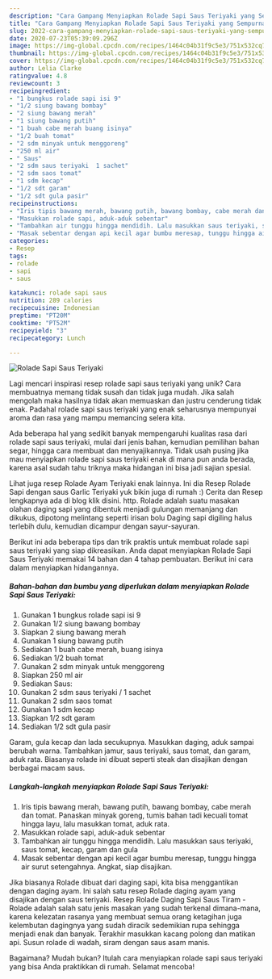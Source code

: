 ```yaml
---
description: "Cara Gampang Menyiapkan Rolade Sapi Saus Teriyaki yang Sempurna"
title: "Cara Gampang Menyiapkan Rolade Sapi Saus Teriyaki yang Sempurna"
slug: 2022-cara-gampang-menyiapkan-rolade-sapi-saus-teriyaki-yang-sempurna
date: 2020-07-23T05:39:09.296Z
image: https://img-global.cpcdn.com/recipes/1464c04b31f9c5e3/751x532cq70/rolade-sapi-saus-teriyaki-foto-resep-utama.jpg
thumbnail: https://img-global.cpcdn.com/recipes/1464c04b31f9c5e3/751x532cq70/rolade-sapi-saus-teriyaki-foto-resep-utama.jpg
cover: https://img-global.cpcdn.com/recipes/1464c04b31f9c5e3/751x532cq70/rolade-sapi-saus-teriyaki-foto-resep-utama.jpg
author: Lelia Clarke
ratingvalue: 4.8
reviewcount: 3
recipeingredient:
- "1 bungkus rolade sapi isi 9"
- "1/2 siung bawang bombay"
- "2 siung bawang merah"
- "1 siung bawang putih"
- "1 buah cabe merah buang isinya"
- "1/2 buah tomat"
- "2 sdm minyak untuk menggoreng"
- "250 ml air"
- " Saus"
- "2 sdm saus teriyaki  1 sachet"
- "2 sdm saos tomat"
- "1 sdm kecap"
- "1/2 sdt garam"
- "1/2 sdt gula pasir"
recipeinstructions:
- "Iris tipis bawang merah, bawang putih, bawang bombay, cabe merah dan tomat. Panaskan minyak goreng, tumis bahan tadi kecuali tomat hingga layu, lalu masukkan tomat, aduk rata."
- "Masukkan rolade sapi, aduk-aduk sebentar"
- "Tambahkan air tunggu hingga mendidih. Lalu masukkan saus teriyaki, saus tomat, kecap, garam dan gula"
- "Masak sebentar dengan api kecil agar bumbu meresap, tunggu hingga air surut setengahnya. Angkat, siap disajikan."
categories:
- Resep
tags:
- rolade
- sapi
- saus

katakunci: rolade sapi saus 
nutrition: 289 calories
recipecuisine: Indonesian
preptime: "PT20M"
cooktime: "PT52M"
recipeyield: "3"
recipecategory: Lunch

---
```



![Rolade Sapi Saus Teriyaki](https://img-global.cpcdn.com/recipes/1464c04b31f9c5e3/751x532cq70/rolade-sapi-saus-teriyaki-foto-resep-utama.jpg)

Lagi mencari inspirasi resep rolade sapi saus teriyaki yang unik? Cara membuatnya memang tidak susah dan tidak juga mudah. Jika salah mengolah maka hasilnya tidak akan memuaskan dan justru cenderung tidak enak. Padahal rolade sapi saus teriyaki yang enak seharusnya mempunyai aroma dan rasa yang mampu memancing selera kita.

Ada beberapa hal yang sedikit banyak mempengaruhi kualitas rasa dari rolade sapi saus teriyaki, mulai dari jenis bahan, kemudian pemilihan bahan segar, hingga cara membuat dan menyajikannya. Tidak usah pusing jika mau menyiapkan rolade sapi saus teriyaki enak di mana pun anda berada, karena asal sudah tahu triknya maka hidangan ini bisa jadi sajian spesial.

Lihat juga resep Rolade Ayam Teriyaki enak lainnya. Ini dia Resep Rolade Sapi dengan saus Garlic Teriyaki yuk bikin juga di rumah :) Cerita dan Resep lengkapnya ada di blog klik disini. http. Rolade adalah suatu masakan olahan daging sapi yang dibentuk menjadi gulungan memanjang dan dikukus, dipotong melintang seperti irisan bolu Daging sapi digiling halus terlebih dulu, kemudian dicampur dengan sayur-sayuran.


Berikut ini ada beberapa tips dan trik praktis untuk membuat rolade sapi saus teriyaki yang siap dikreasikan. Anda dapat menyiapkan Rolade Sapi Saus Teriyaki memakai 14 bahan dan 4 tahap pembuatan. Berikut ini cara dalam menyiapkan hidangannya.

<!--inarticleads1-->

##### Bahan-bahan dan bumbu yang diperlukan dalam menyiapkan Rolade Sapi Saus Teriyaki:

1. Gunakan 1 bungkus rolade sapi isi 9
1. Gunakan 1/2 siung bawang bombay
1. Siapkan 2 siung bawang merah
1. Gunakan 1 siung bawang putih
1. Sediakan 1 buah cabe merah, buang isinya
1. Sediakan 1/2 buah tomat
1. Gunakan 2 sdm minyak untuk menggoreng
1. Siapkan 250 ml air
1. Sediakan  Saus:
1. Gunakan 2 sdm saus teriyaki / 1 sachet
1. Gunakan 2 sdm saos tomat
1. Gunakan 1 sdm kecap
1. Siapkan 1/2 sdt garam
1. Sediakan 1/2 sdt gula pasir


Garam, gula kecap dan lada secukupnya. Masukkan daging, aduk sampai berubah warna. Tambahkan jamur, saus teriyaki, saus tomat, dan garam, aduk rata. Biasanya rolade ini dibuat seperti steak dan disajikan dengan berbagai macam saus. 

<!--inarticleads2-->

##### Langkah-langkah menyiapkan Rolade Sapi Saus Teriyaki:

1. Iris tipis bawang merah, bawang putih, bawang bombay, cabe merah dan tomat. Panaskan minyak goreng, tumis bahan tadi kecuali tomat hingga layu, lalu masukkan tomat, aduk rata.
1. Masukkan rolade sapi, aduk-aduk sebentar
1. Tambahkan air tunggu hingga mendidih. Lalu masukkan saus teriyaki, saus tomat, kecap, garam dan gula
1. Masak sebentar dengan api kecil agar bumbu meresap, tunggu hingga air surut setengahnya. Angkat, siap disajikan.


Jika biasanya Rolade dibuat dari daging sapi, kita bisa menggantikan dengan daging ayam. Ini salah satu resep Rolade daging ayam yang disajikan dengan saus teriyaki. Resep Rolade Daging Sapi Saus Tiram - Rolade adalah salah satu jenis masakan yang sudah terkenal dimana-mana, karena kelezatan rasanya yang membuat semua orang ketagihan juga kelembutan dagingnya yang sudah diracik sedemikian rupa sehingga menjadi enak dan banyak. Terakhir masukkan kacang polong dan matikan api. Susun rolade di wadah, siram dengan saus asam manis. 

Bagaimana? Mudah bukan? Itulah cara menyiapkan rolade sapi saus teriyaki yang bisa Anda praktikkan di rumah. Selamat mencoba!
